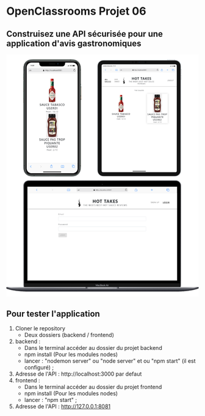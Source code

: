 # OpenClassrooms Projet 06 
## Construisez une API sécurisée pour une application d'avis gastronomiques


![screen Site](./readmepicture.png)

## Pour tester l'application
1. Cloner le repository
    - Deux dossiers (backend / frontend)
2. backend :
    - Dans le terminal accéder au dossier du projet backend
    - npm install (Pour les modules nodes)
    - lancer : "nodemon server" ou "node server" et ou "npm start" (il est configuré) ;
3. Adresse de l'API : http://localhost:3000 par defaut
4. frontend : 
    - Dans le terminal accéder au dossier du projet frontend
    - npm install (Pour les modules nodes)
    - lancer : "npm start" ;
5. Adresse de l'API : http://127.0.0.1:8081


